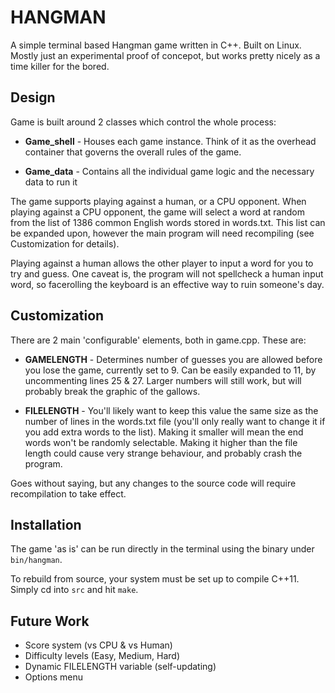 # HANGMAN #

A simple terminal based Hangman game written in C++. Built on Linux. Mostly just an experimental proof of concepot, but works pretty nicely as a time killer for the bored.

## Design ##

Game is built around 2 classes which control the whole process:

* **Game_shell** - Houses each game instance. Think of it as the overhead container that governs the overall rules of the game.

* **Game_data** - Contains all the individual game logic and the necessary data to run it

The game supports playing against a human, or a CPU opponent. When playing against a CPU opponent, the game will select a word at random from the list of 1386 common English words stored in words.txt. This list can be expanded upon, however the main program will need recompiling (see Customization for details).

Playing against a human allows the other player to input a word for you to try and guess. One caveat is, the program will not spellcheck a human input word, so facerolling the keyboard is an effective way to ruin someone's day.

## Customization ##

There are 2 main 'configurable' elements, both in game.cpp. These are:

* **GAMELENGTH** - Determines number of guesses you are allowed before you lose the game, currently set to 9. Can be easily expanded to 11, by uncommenting lines 25 & 27. Larger numbers will still work, but will probably break the graphic of the gallows.

* **FILELENGTH** - You'll likely want to keep this value the same size as the number of lines in the words.txt file (you'll only really want to change it if you add extra words to the list). Making it smaller will mean the end words won't be randomly selectable. Making it higher than the file length could cause very strange behaviour, and probably crash the program.

Goes without saying, but any changes to the source code will require recompilation to take effect.

## Installation  ##

The game 'as is' can be run directly in the terminal using the binary under `bin/hangman`.

To rebuild from source, your system must be set up to compile C++11. Simply cd into `src` and hit `make`.

## Future Work ##

* Score system (vs CPU & vs Human)
* Difficulty levels (Easy, Medium, Hard)
* Dynamic FILELENGTH variable (self-updating)
* Options menu
